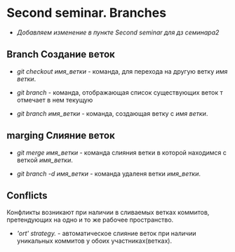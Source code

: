 # Second seminar. Branches

* *Добавляем изменение в пункте Second seminar для дз семинара2*

## Branch Создание веток

* *git checkout имя_ветки* - команда, для перехода на другую ветку *имя ветки*.

* *git branch* - команда, отображающая список существующих веток т отмечает в нем текущую

* *git branch имя_ветки* - команда, создающая ветку с *имя ветки*.

## marging Слияние веток

* *git merge имя_ветки* - команда слияния ветки в которой находимся с веткой *имя_ветки*.

* *git branch -d имя_ветки* - команда удаленя ветки *имя_ветки*.

## Conflicts

Конфликты возникают при наличии в сливаемых ветках коммитов, претендующих на одно и то же рабочее пространство.

* *'ort' strategy.* - автоматическое слияние веток при наличии уникальных коммитов у обоих участниках(ветках).
